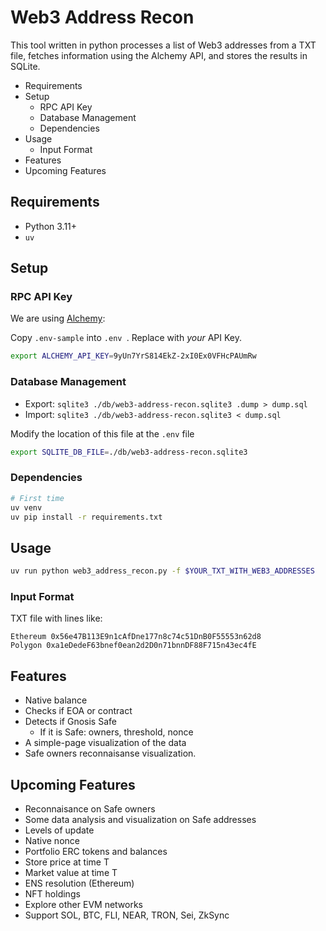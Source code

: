 # Web3 Address Recon

This tool written in python processes a list of Web3 addresses from a TXT file, fetches information using the Alchemy API, and stores the results in SQLite.

<!-- MarkdownTOC -->

- Requirements
- Setup
    - RPC API Key
    - Database Management
    - Dependencies
- Usage
    - Input Format
- Features
- Upcoming Features

<!-- /MarkdownTOC -->

## Requirements

- Python 3.11+
- `uv`

## Setup

### RPC API Key

We are using [Alchemy](http://alchemy.com/):

Copy `.env-sample` into `.env `. Replace with _your_ API Key.

```bash
export ALCHEMY_API_KEY=9yUn7YrS814EkZ-2xI0Ex0VFHcPAUmRw
```

### Database Management

- Export: `sqlite3 ./db/web3-address-recon.sqlite3 .dump > dump.sql`
- Import: `sqlite3 ./db/web3-address-recon.sqlite3 < dump.sql`

Modify the location of this file at the `.env` file

```bash
export SQLITE_DB_FILE=./db/web3-address-recon.sqlite3
```

### Dependencies

```bash
# First time
uv venv
uv pip install -r requirements.txt
```

## Usage

```bash
uv run python web3_address_recon.py -f $YOUR_TXT_WITH_WEB3_ADDRESSES
```

### Input Format

TXT file with lines like:

```
Ethereum 0x56e47B113E9n1cAfDne177n8c74c51DnB0F55553n62d8
Polygon 0xa1eDedeF63bnef0ean2d2D0n71bnnDF88F715n43ec4fE
```

## Features

- Native balance
- Checks if EOA or contract
- Detects if Gnosis Safe
  - If it is Safe: owners, threshold, nonce
- A simple-page visualization of the data
- Safe owners reconnaisanse visualization.

## Upcoming Features

- Reconnaisance on Safe owners
- Some data analysis and visualization on Safe addresses
- Levels of update
- Native nonce
- Portfolio ERC tokens and balances
- Store price at time T
- Market value at time T
- ENS resolution (Ethereum)
- NFT holdings
- Explore other EVM networks
- Support SOL, BTC, FLI, NEAR, TRON, Sei, ZkSync
